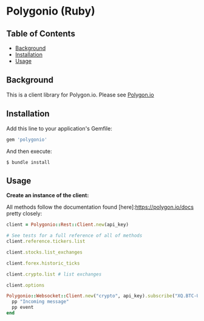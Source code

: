 # Polygonio (Ruby)

## Table of Contents

- [Background](#background)
- [Installation](#installation)
- [Usage](#usage)

## Background

This is a client library for Polygon.io. Please see [Polygon.io](https://polygon.io)

## Installation

Add this line to your application's Gemfile:

```ruby
gem 'polygonio'
```

And then execute:

    $ bundle install


## Usage

**Create an instance of the client:**

All methods follow the documentation found [here]:https://polygon.io/docs pretty closely:



```ruby
client = Polygonio::Rest::Client.new(api_key)

# See tests for a full reference of all of methods
client.reference.tickers.list

client.stocks.list_exchanges

client.forex.historic_ticks

client.crypto.list # list exchanges

client.options

Polygonio::Websocket::Client.new("crypto", api_key).subscribe("XQ.BTC-USD") do |event|
  pp "Incoming message"
  pp event
end
```
